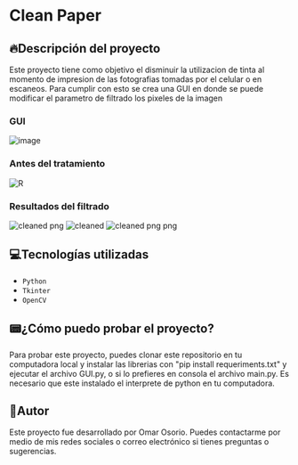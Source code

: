 # Clean Paper



## :fire:Descripción del proyecto
Este proyecto tiene como objetivo el disminuir la utilizacion de tinta al momento de impresion de las fotografias tomadas por el celular o en escaneos. Para cumplir con esto se crea una GUI en donde se puede modificar el parametro de filtrado los pixeles de la imagen 
### GUI
![image](https://github.com/OmarOsorio11/clean_paper/assets/43758080/ee17b6c5-fce8-48b2-bd98-962607f237bc)

### Antes del tratamiento
![R](https://github.com/OmarOsorio11/clean_paper/assets/43758080/0ac3b8be-41c1-472e-a387-40920db10a11)
### Resultados del filtrado

![cleaned png](https://github.com/OmarOsorio11/clean_paper/assets/43758080/91be8a04-f71f-48b5-ae8e-6f6e52f943f9)
![cleaned](https://github.com/OmarOsorio11/clean_paper/assets/43758080/3e4735ce-9686-414f-9373-35dc5d4c096b)
![cleaned png png](https://github.com/OmarOsorio11/clean_paper/assets/43758080/41bafd2b-5e10-4d1e-93aa-450dad4c1f1f)

## :computer:Tecnologías utilizadas
- `Python`
- `Tkinter`
- `OpenCV`

## :pager:¿Cómo puedo probar el proyecto?
Para probar este proyecto, puedes clonar este repositorio en tu computadora local y instalar las librerias con "pip install requeriments.txt" y ejecutar el archivo GUI.py, o si lo prefieres en consola el archivo main.py. Es necesario que este instalado el interprete de python en tu computadora.

## :construction_worker:Autor
Este proyecto fue desarrollado por Omar Osorio. Puedes contactarme por medio de mis redes sociales o correo electrónico si tienes preguntas o sugerencias.
